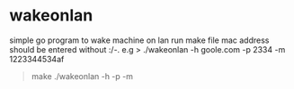 # wakeonlan
simple go program to wake machine on lan
run make file
mac address should be entered without :/-. 
e.g > ./wakeonlan -h goole.com -p 2334 -m 1223344534af
>make
>./wakeonlan -h <hostname> -p <port> -m <macaddress>

